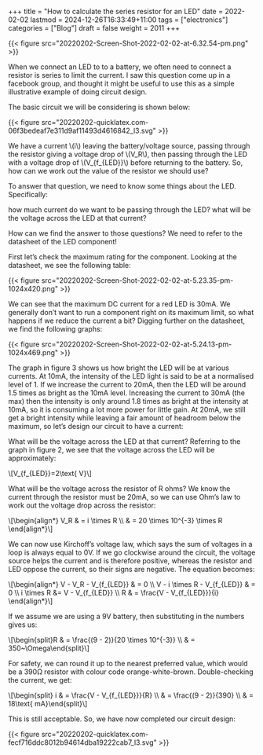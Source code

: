 +++
title = "How to calculate the series resistor for an LED"
date = 2022-02-02
lastmod = 2024-12-26T16:33:49+11:00
tags = ["electronics"]
categories = ["Blog"]
draft = false
weight = 2011
+++

{{< figure src="20220202-Screen-Shot-2022-02-02-at-6.32.54-pm.png" >}}

When we connect an LED to to a battery, we often need to connect a resistor is series to limit the current. I saw this question come up in a facebook group, and thought it might be useful to use this as a simple illustrative example of doing circuit design.

The basic circuit we will be considering is shown below:

{{< figure src="20220202-quicklatex.com-06f3bedeaf7e311d9af11493d4616842_l3.svg" >}}

We have a current \\(i\\) leaving the battery/voltage source, passing through the resistor giving a voltage drop of \\(V\_R\\), then passing through the LED with a voltage drop of \\(V\_{f\_{LED}}\\) before returning to the battery. So, how can we work out the value of the resistor we should use?

To answer that question, we need to know some things about the LED. Specifically:

how much current do we want to be passing through the LED?
what will be the voltage across the LED at that current?

How can we find the answer to those questions? We need to refer to the datasheet of the LED component!

First let’s check the maximum rating for the component. Looking at the datasheet, we see the following table:

{{< figure src="20220202-Screen-Shot-2022-02-02-at-5.23.35-pm-1024x420.png" >}}

We can see that the maximum DC current for a red LED is 30mA. We generally don’t want to run a component right on its maximum limit, so what happens if we reduce the current a bit? Digging further on the datasheet, we find the following graphs:

{{< figure src="20220202-Screen-Shot-2022-02-02-at-5.24.13-pm-1024x469.png" >}}

The graph in figure 3 shows us how bright the LED will be at various currents. At 10mA, the intensity of the LED light is said to be at a normalised level of 1. If we increase the current to 20mA, then the LED will be around 1.5 times as bright as the 10mA level. Increasing the current to 30mA (the max) then the intensity is only around 1.8 times as bright at the intensity at 10mA, so it is consuming a lot more power for little gain. At 20mA, we still get a bright intensity while leaving a fair amount of headroom below the maximum, so let’s design our circuit to have a current:

What will be the voltage across the LED at that current? Referring to the graph in figure 2, we see that the voltage across the LED will be approximately:

\\[V\_{f\_{LED}}=2\text{ V}\\]

What will be the voltage across the resistor of R ohms? We know the current through the resistor must be 20mA, so we can use Ohm’s law to work out the voltage drop across the resistor:

\\[\begin{align\*}
        V\_R & = i \times R \\\\
        & = 20 \times 10^{-3} \times R
        \end{align\*}\\]

We can now use Kirchoff’s voltage law, which says the sum of voltages in a loop is always equal to 0V. If we go clockwise around the circuit, the voltage source helps the current and is therefore positive, whereas the resistor and LED oppose the current, so their signs are negative. The equation becomes:

\\[\begin{align\*}
        V - V\_R - V\_{f\_{LED}} & = 0 \\\\
        V - i \times R - V\_{f\_{LED}} & = 0 \\\\
        i \times R &= V - V\_{f\_{LED}} \\\\
        R & = \frac{V - V\_{f\_{LED}}}{i}
        \end{align\*}\\]

If we assume we are using a 9V battery, then substituting in the numbers gives us:

\\[\begin{split}R & = \frac{(9 - 2)}{20 \times 10^{-3}} \\\ & = 350~\Omega\end{split}\\]

For safety, we can round it up to the nearest preferred value, which would be a 390&Omega; resistor with colour code orange-white-brown. Double-checking the current, we get:

\\[\begin{split} i & = \frac{V - V\_{f\_{LED}}}{R} \\\\
    & = \frac{(9 - 2)}{390} \\\\
    & = 18\text{ mA}\end{split}\\]

This is still acceptable. So, we have now completed our circuit design:

{{< figure src="20220202-quicklatex.com-fecf716ddc8012b94614dba19222cab7_l3.svg" >}}
